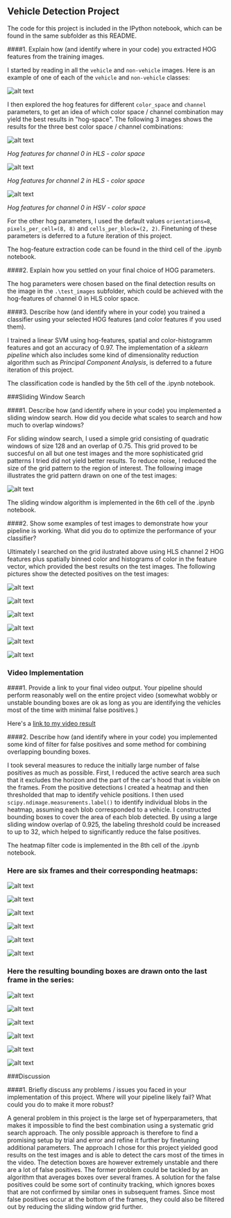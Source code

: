 **Vehicle Detection Project**
---

The code for this project is included in the IPython notebook, which can be found in the same subfolder as this README.

[//]: # (Image References)
[image1]: ./examples/car_not_car.png
[hog_hls_0]: ./output_images/hog_features/hls_0.png 
[hog_hls_2]: ./output_images/hog_features/hls_2.png
[hog_hsv_0]: ./output_images/hog_features/hsv_0.png
[positives1]: ./output_images/positives/test1.png
[positives2]: ./output_images/positives/test2.png
[positives3]: ./output_images/positives/test3.png
[positives4]: ./output_images/positives/test4.png
[positives5]: ./output_images/positives/test5.png
[positives6]: ./output_images/positives/test6.png
[final1]: ./output_images/final/test1.png
[final2]: ./output_images/final/test2.png
[final3]: ./output_images/final/test3.png
[final4]: ./output_images/final/test4.png
[final5]: ./output_images/final/test5.png
[final6]: ./output_images/final/test6.png
[grid]: ./output_images/detection_grid/test1.png
[heat1]: ./output_images/heat_maps/test1.png
[heat2]: ./output_images/heat_maps/test2.png
[heat3]: ./output_images/heat_maps/test3.png
[heat4]: ./output_images/heat_maps/test4.png
[heat5]: ./output_images/heat_maps/test5.png
[heat6]: ./output_images/heat_maps/test6.png
[video1]: ./project_video_processed.mp4

####1. Explain how (and identify where in your code) you extracted HOG features from the training images.

I started by reading in all the `vehicle` and `non-vehicle` images.  Here is an example of one of each of the `vehicle` and `non-vehicle` classes:

![alt text][image1]

I then explored the hog features for different `color_space` and  `channel` parameters, to get an idea of which color space / channel combination may yield the best results in "hog-space". The following 3 images shows the results for the three best color space / channel
combinations:

![alt text][hog_hls_0]

*Hog features for channel 0 in HLS - color space*

![alt text][hog_hls_2]

*Hog features for channel 2 in HLS - color space*

![alt text][hog_hsv_0]

*Hog features for channel 0 in HSV - color space*

For the other hog parameters, I used the default values `orientations=8`, `pixels_per_cell=(8, 8)` and `cells_per_block=(2, 2)`. Finetuning of these parameters is deferred to a future iteration of this project. 

The hog-feature extraction code can be found in the third cell of the .ipynb notebook. 

####2. Explain how you settled on your final choice of HOG parameters.

The hog parameters were chosen based on the final detection results on the image in the `.\test_images` subfolder, which could be achieved with the hog-features of channel 0 in HLS color space. 

####3. Describe how (and identify where in your code) you trained a classifier using your selected HOG features (and color features if you used them).

I trained a linear SVM using hog-features, spatial and color-histogramm features and got an accuracy of 0.97. The implementation of a *sklearn pipeline* which also includes some kind of dimensionality reduction algorithm such as *Principal Component Analysis*, is deferred to a future iteration of this project. 

The classification code is handled by the 5th cell of the .ipynb notebook.

###Sliding Window Search

####1. Describe how (and identify where in your code) you implemented a sliding window search.  How did you decide what scales to search and how much to overlap windows?

For sliding window search, I used a simple grid consisting of quadratic windows of size 128 and an overlap of 0.75. This grid proved to be succesful on all but one test images and the more sophisticated grid patterns I tried did not yield better results. To reduce noise, I reduced the size of the grid pattern to the region of interest. The following image illustrates the grid pattern drawn on one of the test images:

![alt text][grid]

The sliding window algorithm is implemented in the 6th cell of the .ipynb notebook.

####2. Show some examples of test images to demonstrate how your pipeline is working.  What did you do to optimize the performance of your classifier?

Ultimately I searched on the grid ilustrated above using HLS channel 2 HOG features plus spatially binned color and histograms of color in the feature vector, which provided the best results on the test images. The following pictures show the detected positives on the test images:

![alt text][positives1]

![alt text][positives2]

![alt text][positives3]

![alt text][positives4]

![alt text][positives5]

![alt text][positives6]

### Video Implementation

####1. Provide a link to your final video output.  Your pipeline should perform reasonably well on the entire project video (somewhat wobbly or unstable bounding boxes are ok as long as you are identifying the vehicles most of the time with minimal false positives.)

Here's a [link to my video result](./project_video_processed.mp4)

####2. Describe how (and identify where in your code) you implemented some kind of filter for false positives and some method for combining overlapping bounding boxes.

I took several measures to reduce the initially large number of false positives as much as possible. First, I reduced the active search area such that it excludes the horizon and the part of the car's hood that is visible on the frames.
From the positive detections I created a heatmap and then thresholded that map to identify vehicle positions.  I then used `scipy.ndimage.measurements.label()` to identify individual blobs in the heatmap, assuming each blob corresponded to a vehicle.  I constructed bounding boxes to cover the area of each blob detected. 
By using a large sliding window overlap of 0.925, the labeling threshold could be increased to up to 32, which helped to significantly reduce the false positives.

The heatmap filter code is implemented in the 8th cell of the .ipynb notebook.

### Here are six frames and their corresponding heatmaps:

![alt text][heat1]

![alt text][heat2]

![alt text][heat3]

![alt text][heat4]

![alt text][heat5]

![alt text][heat6]

### Here the resulting bounding boxes are drawn onto the last frame in the series:

![alt text][final1]

![alt text][final2]

![alt text][final3]

![alt text][final4]

![alt text][final5]

![alt text][final6]


###Discussion

####1. Briefly discuss any problems / issues you faced in your implementation of this project.  Where will your pipeline likely fail?  What could you do to make it more robust?

A general problem in this project is the large set of hyperparameters, that makes it impossible to find the best combination using a systematic grid search approach. The only possible approach is therefore to find a promising setup by trial and error and refine it further by finetuning additional parameters. The approach I chose for this project yielded good results on the test images and is able to detect the cars most of the times in the video. The detection boxes are however extremely unstable and there are a lot of false positives. The former problem could be tackled by an algorithm that averages boxes over several frames. A solution for the false positives could be some sort of continuity tracking, which ignores boxes that are not confirmed by similar ones in subsequent frames. Since most false positives occur at the bottom of the frames, they could also be filtered out by reducing the sliding window grid further. 
